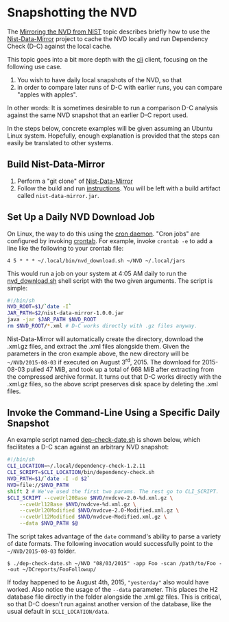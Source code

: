 Snapshotting the NVD
====================

The [Mirroring the NVD from NIST](./mirrornvd.html) topic describes briefly
how to use the [Nist-Data-Mirror](https://github.com/stevespringett/nist-data-mirror/)
project to cache the NVD locally and run Dependency Check (D-C) against the
local cache.

This topic goes into a bit more depth with the [cli](../dependency-check-cli/index.html)
client, focusing on the following use case.

1. You wish to have daily local snapshots of the NVD, so that
2. in order to compare later runs of D-C with earlier runs, you can compare
   "apples with apples".

In other words: It is sometimes desirable to run a comparison D-C analysis
against the same NVD snapshot that an earlier D-C report used.

In the steps below, concrete examples will be given assuming an Ubuntu Linux
system. Hopefully, enough explanation is provided that the steps can easily be
translated to other systems.

Build Nist-Data-Mirror
----------------------

1. Perform a "git clone" of [Nist-Data-Mirror](https://github.com/stevespringett/nist-data-mirror/)
2. Follow the build and run [instructions](https://github.com/stevespringett/nist-data-mirror/blob/master/README.md#user-content-building).
   You will be left with a build artifact called `nist-data-mirror.jar`.

Set Up a Daily NVD Download Job
-------------------------------

On Linux, the way to do this using the [cron daemon](http://linux.die.net/man/8/cron).
"Cron jobs" are configured by invoking [crontab](http://linux.die.net/man/5/crontab).
For example, invoke `crontab -e` to add a line like the following to your
crontab file:

    4 5 * * * ~/.local/bin/nvd_download.sh ~/NVD ~/.local/jars

This would run a job on your system at 4:05 AM daily to run the
[nvd_download.sh](general/nvd_download.sh) shell script with the two given
arguments. The script is simple:

```sh
#!/bin/sh
NVD_ROOT=$1/`date -I`
JAR_PATH=$2/nist-data-mirror-1.0.0.jar
java -jar $JAR_PATH $NVD_ROOT
rm $NVD_ROOT/*.xml # D-C works directly with .gz files anyway.
```

Nist-Data-Mirror will automatically create the directory, download the
.xml.gz files, and extract the .xml files alongside them. Given the parameters
in the cron example above, the new directory will be `~/NVD/2015-08-03` if
executed on August 3<sup>rd</sup>, 2015. The download for 2015-08-03 pulled 47
MiB, and took up a total of 668 MiB after extracting from the compressed
archive format. It turns out that D-C works directly with the .xml.gz files,
so the above script preserves disk space by deleting the .xml files.

Invoke the Command-Line Using a Specific Daily Snapshot
-------------------------------------------------------

An example script named [dep-check-date.sh](general/dep-check-date.sh) is
shown below, which facilitates a D-C scan against an arbitrary NVD snapshot:

```sh
#!/bin/sh
CLI_LOCATION=~/.local/dependency-check-1.2.11
CLI_SCRIPT=$CLI_LOCATION/bin/dependency-check.sh
NVD_PATH=$1/`date -I -d $2`
NVD=file://$NVD_PATH
shift 2 # We've used the first two params. The rest go to CLI_SCRIPT.
$CLI_SCRIPT --cveUrl20Base $NVD/nvdcve-2.0-%d.xml.gz \
    --cveUrl12Base $NVD/nvdcve-%d.xml.gz \
    --cveUrl20Modified $NVD/nvdcve-2.0-Modified.xml.gz \
    --cveUrl12Modified $NVD/nvdcve-Modified.xml.gz \
    --data $NVD_PATH $@
```

The script takes advantage of the `date` command's ability to parse a variety
of date formats. The following invocation would successfully point to the
`~/NVD/2015-08-03` folder.

    $ ./dep-check-date.sh ~/NVD "08/03/2015" -app Foo -scan /path/to/Foo --out ~/DCreports/FooFollowup/

If today happened to be August 4th, 2015, `"yesterday"` also would have
worked. Also notice the usage of the `--data` parameter. This places the H2
database file directly in the folder alongside the .xml.gz files. This is
critical, so that D-C doesn't run against another version of the database,
like the usual default in `$CLI_LOCATION/data`.